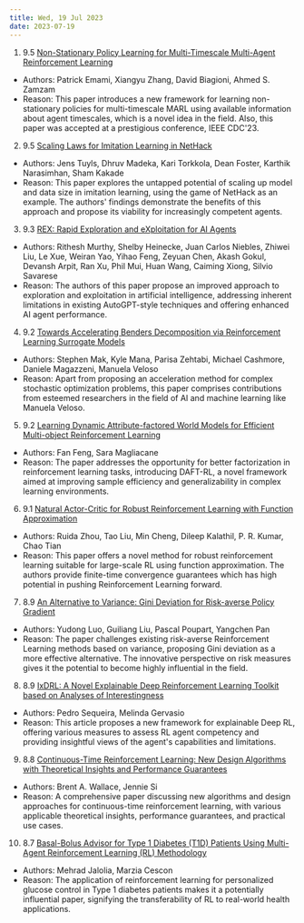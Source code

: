 ```yaml
---
title: Wed, 19 Jul 2023
date: 2023-07-19
---
```

1. 9.5 [Non-Stationary Policy Learning for Multi-Timescale Multi-Agent Reinforcement Learning](https://arxiv.org/abs/2307.08794)
* Authors: Patrick Emami, Xiangyu Zhang, David Biagioni, Ahmed S. Zamzam
* Reason: This paper introduces a new framework for learning non-stationary policies for multi-timescale MARL using available information about agent timescales, which is a novel idea in the field. Also, this paper was accepted at a prestigious conference, IEEE CDC'23.

2. 9.5 [Scaling Laws for Imitation Learning in NetHack](https://arxiv.org/abs/2307.09423)
* Authors: Jens Tuyls, Dhruv Madeka, Kari Torkkola, Dean Foster, Karthik Narasimhan, Sham Kakade
* Reason: This paper explores the untapped potential of scaling up model and data size in imitation learning, using the game of NetHack as an example. The authors' findings demonstrate the benefits of this approach and propose its viability for increasingly competent agents.

3. 9.3 [REX: Rapid Exploration and eXploitation for AI Agents](https://arxiv.org/abs/2307.08962)
* Authors: Rithesh Murthy, Shelby Heinecke, Juan Carlos Niebles, Zhiwei Liu, Le Xue, Weiran Yao, Yihao Feng, Zeyuan Chen, Akash Gokul, Devansh Arpit, Ran Xu, Phil Mui, Huan Wang, Caiming Xiong, Silvio Savarese
* Reason: The authors of this paper propose an improved approach to exploration and exploitation in artificial intelligence, addressing inherent limitations in existing AutoGPT-style techniques and offering enhanced AI agent performance.

4. 9.2 [Towards Accelerating Benders Decomposition via Reinforcement Learning Surrogate Models](https://arxiv.org/abs/2307.08816)
* Authors: Stephen Mak, Kyle Mana, Parisa Zehtabi, Michael Cashmore, Daniele Magazzeni, Manuela Veloso
* Reason: Apart from proposing an acceleration method for complex stochastic optimization problems, this paper comprises contributions from esteemed researchers in the field of AI and machine learning like Manuela Veloso.

5. 9.2 [Learning Dynamic Attribute-factored World Models for Efficient Multi-object Reinforcement Learning](https://arxiv.org/abs/2307.09205)
* Authors: Fan Feng, Sara Magliacane
* Reason: The paper addresses the opportunity for better factorization in reinforcement learning tasks, introducing DAFT-RL, a novel framework aimed at improving sample efficiency and generalizability in complex learning environments.

6. 9.1 [Natural Actor-Critic for Robust Reinforcement Learning with Function Approximation](https://arxiv.org/abs/2307.08875)
* Authors: Ruida Zhou, Tao Liu, Min Cheng, Dileep Kalathil, P. R. Kumar, Chao Tian
* Reason: This paper offers a novel method for robust reinforcement learning suitable for large-scale RL using function approximation. The authors provide finite-time convergence guarantees which has high potential in pushing Reinforcement Learning forward.

7. 8.9 [An Alternative to Variance: Gini Deviation for Risk-averse Policy Gradient](https://arxiv.org/abs/2307.08873)
* Authors: Yudong Luo, Guiliang Liu, Pascal Poupart, Yangchen Pan
* Reason: The paper challenges existing risk-averse Reinforcement Learning methods based on variance, proposing Gini deviation as a more effective alternative. The innovative perspective on risk measures gives it the potential to become highly influential in the field.

8. 8.9 [IxDRL: A Novel Explainable Deep Reinforcement Learning Toolkit based on Analyses of Interestingness](https://arxiv.org/abs/2307.08933)
* Authors: Pedro Sequeira, Melinda Gervasio
* Reason: This article proposes a new framework for explainable Deep RL, offering various measures to assess RL agent competency and providing insightful views of the agent's capabilities and limitations.

9. 8.8 [Continuous-Time Reinforcement Learning: New Design Algorithms with Theoretical Insights and Performance Guarantees](https://arxiv.org/abs/2307.08920)
* Authors: Brent A. Wallace, Jennie Si
* Reason: A comprehensive paper discussing new algorithms and design approaches for continuous-time reinforcement learning, with various applicable theoretical insights, performance guarantees, and practical use cases.

10. 8.7 [Basal-Bolus Advisor for Type 1 Diabetes (T1D) Patients Using Multi-Agent Reinforcement Learning (RL) Methodology](https://arxiv.org/abs/2307.08897)
* Authors: Mehrad Jalolia, Marzia Cescon
* Reason: The application of reinforcement learning for personalized glucose control in Type 1 diabetes patients makes it a potentially influential paper, signifying the transferability of RL to real-world health applications.

